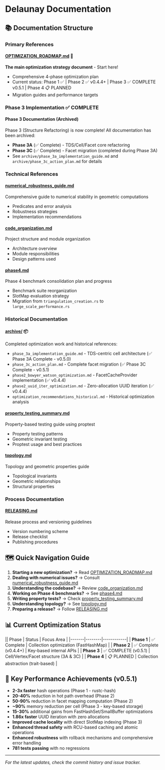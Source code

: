# Delaunay Documentation

## 📚 Documentation Structure

### Primary References

#### **[OPTIMIZATION_ROADMAP.md](./OPTIMIZATION_ROADMAP.md)** 🎯

**The main optimization strategy document** - Start here!

- Comprehensive 4-phase optimization plan
- Current status: Phase 1 ✅ | Phase 2 ✅ v0.4.4+ | Phase 3 ✅ COMPLETE v0.5.1 | Phase 4 📋 PLANNED
- Migration guides and performance targets

### Phase 3 Implementation ✅ COMPLETE

#### Phase 3 Documentation (Archived)

Phase 3 (Structure Refactoring) is now complete! All documentation has been archived:

- **Phase 3A** (✅ Complete) - TDS/Cell/Facet core refactoring
- **Phase 3C** (✅ Complete) - Facet migration (completed during Phase 3A)
- See `archive/phase_3a_implementation_guide.md` and `archive/phase_3c_action_plan.md` for details

### Technical References

#### **[numerical_robustness_guide.md](./numerical_robustness_guide.md)**

Comprehensive guide to numerical stability in geometric computations

- Predicates and error analysis
- Robustness strategies
- Implementation recommendations

#### **[code_organization.md](./code_organization.md)**

Project structure and module organization

- Architecture overview
- Module responsibilities
- Design patterns used

#### **[phase4.md](./phase4.md)**

Phase 4 benchmark consolidation plan and progress

- Benchmark suite reorganization
- SlotMap evaluation strategy
- Migration from `triangulation_creation.rs` to `large_scale_performance.rs`

### Historical Documentation

#### **[archive/](./archive/)** 📦

Completed optimization work and historical references:

- `phase_3a_implementation_guide.md` - TDS-centric cell architecture (✅ Phase 3A Complete - v0.5.0)
- `phase_3c_action_plan.md` - Complete facet migration (✅ Phase 3C Complete - v0.5.1)
- `phase2_bowyer_watson_optimization.md` - FacetCacheProvider implementation (✅ v0.4.4)
- `phase2_uuid_iter_optimization.md` - Zero-allocation UUID iteration (✅ v0.4.4)
- `optimization_recommendations_historical.md` - Historical optimization analysis

#### **[property_testing_summary.md](./property_testing_summary.md)**

Property-based testing guide using proptest

- Property testing patterns
- Geometric invariant testing
- Proptest usage and best practices

#### **[topology.md](./topology.md)**

Topology and geometric properties guide

- Topological invariants
- Geometric relationships
- Structural properties

### Process Documentation

#### **[RELEASING.md](./RELEASING.md)**

Release process and versioning guidelines

- Version numbering scheme
- Release checklist
- Publishing procedures

## 🗺️ Quick Navigation Guide

1. **Starting a new optimization?** → Read [OPTIMIZATION_ROADMAP.md](./OPTIMIZATION_ROADMAP.md)
2. **Dealing with numerical issues?** → Consult [numerical_robustness_guide.md](./numerical_robustness_guide.md)
3. **Understanding the codebase?** → Review [code_organization.md](./code_organization.md)
4. **Working on Phase 4 benchmarks?** → See [phase4.md](./phase4.md)
5. **Writing property tests?** → Check [property_testing_summary.md](./property_testing_summary.md)
6. **Understanding topology?** → See [topology.md](./topology.md)
7. **Preparing a release?** → Follow [RELEASING.md](./RELEASING.md)

## 📊 Current Optimization Status

|| Phase | Status | Focus Area |
|-------|--------|------------|
| **Phase 1** | ✅ Complete | Collection optimization (FastHashMap) |
| **Phase 2** | ✅ Complete (v0.4.4+) | Key-based internal APIs |
| **Phase 3** | ✅ COMPLETE (v0.5.1) | Cell/Vertex/Facet structure (3A & 3C) |
| **Phase 4** | 📋 PLANNED | Collection abstraction (trait-based) |

## 🎯 Key Performance Achievements (v0.5.1)

- **2-3x faster** hash operations (Phase 1 - rustc-hash)
- **20-40%** reduction in hot path overhead (Phase 2)
- **50-90%** reduction in facet mapping computation (Phase 2)
- **~90%** memory reduction per cell (Phase 3 - key-based storage)
- **15-30%** additional gains from FastHashSet/SmallBuffer optimizations
- **1.86x faster** UUID iteration with zero allocations
- **Improved cache locality** with direct SlotMap indexing (Phase 3)
- **Enhanced thread safety** with RCU-based caching and atomic operations
- **Enhanced robustness** with rollback mechanisms and comprehensive error handling
- **781 tests passing** with no regressions

---

*For the latest updates, check the commit history and issue tracker.*
